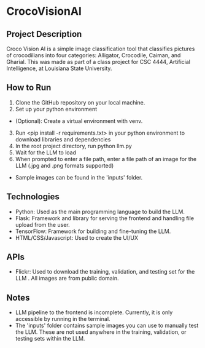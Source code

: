 # CrocoVisionAI

## Project Description
Croco Vision AI is a simple image classification tool that classifies pictures of crocodilians into four categories: Alligator, Crocodile, Caiman, and Gharial. This was made as part of a class project for CSC 4444, Artificial Intelligence, at Louisiana State University.

## How to Run
1. Clone the GitHub repository on your local machine.
2. Set up your python environment
- (Optional): Create a virtual environment with venv.
3. Run <pip install -r requirements.txt> in your python environment to download libraries and dependencies
4. In the root project directory, run python llm.py
5. Wait for the LLM to load
6. When prompted to enter a file path, enter a file path of an image for the LLM (.jpg and .png formats supported)
 - Sample images can be found in the 'inputs' folder.

## Technologies
- Python: Used as the main programming language to build the LLM.
- Flask: Framework and library for serving the frontend and handling file upload from the user. 
- TensorFlow: Framework for building and fine-tuning the LLM.
- HTML/CSS/Javascript: Used to create the UI/UX

## APIs
- Flickr: Used to download the training, validation, and testing set for the LLM . All images are from public domain.

## Notes
- LLM pipeline to the frontend is incomplete. Currently, it is only accessible by running <python llm.py> in the terminal.
- The 'inputs' folder contains sample images you can use to manually test the LLM. These are not used anywhere in the training, validation, or testing sets within the LLM.